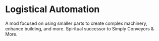 # Logistical Automation
A mod focused on using smaller parts to create complex machinery, enhance building, and more. Spiritual successor to Simply Conveyors & More.

